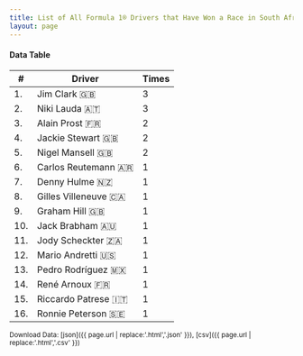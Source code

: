 ```yaml
---
title: List of All Formula 1® Drivers that Have Won a Race in South Africa by Number of Times
layout: page
---
```


<canvas id="chart" width="400" height="180"></canvas>
<script>
var data = {
    "datasets": [
        {
            "backgroundColor": "#f3a935",
            "borderColor": "#f68639",
            "borderWidth": 1,
            "data": [
                3.0,
                3.0,
                2.0,
                2.0,
                2.0,
                1.0,
                1.0,
                1.0,
                1.0,
                1.0,
                1.0,
                1.0,
                1.0,
                1.0,
                1.0,
                1.0
            ],
            "label": "Times"
        }
    ],
    "labels": [
        "Jim Clark 🇬🇧",
        "Niki Lauda 🇦🇹",
        "Alain Prost 🇫🇷",
        "Jackie Stewart 🇬🇧",
        "Nigel Mansell 🇬🇧",
        "Carlos Reutemann 🇦🇷",
        "Denny Hulme 🇳🇿",
        "Gilles Villeneuve 🇨🇦",
        "Graham Hill 🇬🇧",
        "Jack Brabham 🇦🇺",
        "Jody Scheckter 🇿🇦",
        "Mario Andretti 🇺🇸",
        "Pedro Rodríguez 🇲🇽",
        "René Arnoux 🇫🇷",
        "Riccardo Patrese 🇮🇹",
        "Ronnie Peterson 🇸🇪"
    ]
};
var options = {
  legend: {
    display: false
  },
  scales: {
    xAxes: [{
      ticks: {
        beginAtZero: true,
        maxRotation: 180,
        display: window.innerWidth > 800
      }
    }],
    yAxes: [{
      ticks: {
        beginAtZero: true
      }
    }]
  },
  onResize: function(chart, size) {
    chart.options.scales.xAxes[0].ticks.display = size.width > 800;
  }
};
new Chart("chart", {
    data: data,
    type: 'bar',
    options: options
});
</script>



#### Data Table

| # | Driver | Times |
|--|--|--|
| 1. | Jim Clark 🇬🇧 | 3 |
| 2. | Niki Lauda 🇦🇹 | 3 |
| 3. | Alain Prost 🇫🇷 | 2 |
| 4. | Jackie Stewart 🇬🇧 | 2 |
| 5. | Nigel Mansell 🇬🇧 | 2 |
| 6. | Carlos Reutemann 🇦🇷 | 1 |
| 7. | Denny Hulme 🇳🇿 | 1 |
| 8. | Gilles Villeneuve 🇨🇦 | 1 |
| 9. | Graham Hill 🇬🇧 | 1 |
| 10. | Jack Brabham 🇦🇺 | 1 |
| 11. | Jody Scheckter 🇿🇦 | 1 |
| 12. | Mario Andretti 🇺🇸 | 1 |
| 13. | Pedro Rodríguez 🇲🇽 | 1 |
| 14. | René Arnoux 🇫🇷 | 1 |
| 15. | Riccardo Patrese 🇮🇹 | 1 |
| 16. | Ronnie Peterson 🇸🇪 | 1 |

<small>Download Data: [json]({{ page.url | replace:'.html','.json' }}), [csv]({{ page.url | replace:'.html','.csv' }})</small>
